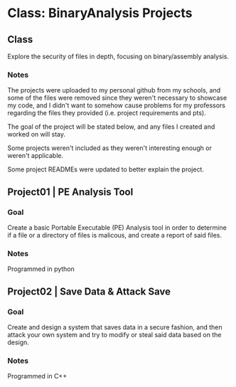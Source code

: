 # Class: BinaryAnalysis Projects

## Class

Explore the security of files in depth, focusing on binary/assembly analysis.

### Notes

The projects were uploaded to my personal github from my schools, and some of the files were removed since they weren't necessary to showcase my code, and I didn't want to somehow cause problems for my professors regarding the files they provided (i.e. project requirements and pts).

The goal of the project will be stated below, and any files I created and worked on will stay.

Some projects weren't included as they weren't interesting enough or weren't applicable.

Some project READMEs were updated to better explain the project.

## Project01 | PE Analysis Tool

### Goal

Create a basic Portable Executable (PE) Analysis tool in order to determine if a file or a directory of files is malicous, and create a report of said files.

### Notes

Programmed in python

## Project02 | Save Data & Attack Save

### Goal

Create and design a system that saves data in a secure fashion, and then attack your own system and try to modify or steal said data based on the design.

### Notes

Programmed in C++
